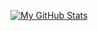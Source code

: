 [![My GitHub Stats](https://github-readme-stats.vercel.app/api?username=sidneyraabe&show_icons=true&theme=tokyonight)](https://github.com/sidneyraabe/github-readme-stats)


<!--
**sidneyraabe/sidneyraabe** is a ✨ _special_ ✨ repository because its `README.md` (this file) appears on your GitHub profile.

Here are some ideas to get you started:

- 🔭 I’m currently working on ...
- 🌱 I’m currently learning ...
- 👯 I’m looking to collaborate on ...
- 🤔 I’m looking for help with ...
- 💬 Ask me about ...
- 📫 How to reach me: ...
- 😄 Pronouns: ...
- ⚡ Fun fact: ...
-->
